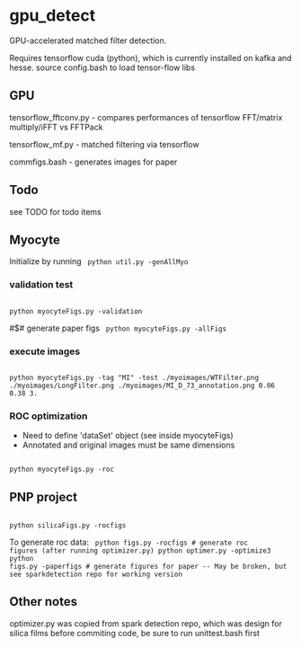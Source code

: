 
# gpu_detect
GPU-accelerated matched filter detection.

Requires tensorflow cuda (python), which is currently installed on kafka and hesse.
source config.bash to load tensor-flow libs


## GPU 
tensorflow_fftconv.py - compares performances of tensorflow FFT/matrix multiply/iFFT vs FFTPack

tensorflow_mf.py - matched filtering via tensorflow

commfigs.bash - generates images for paper 

## Todo
see TODO for todo items 

## Myocyte 
Initialize by running
<code>
python util.py -genAllMyo
</code>

### validation test
<code>
python myocyteFigs.py -validation
</code>

#$# generate paper figs
<code>
python myocyteFigs.py -allFigs 
</code>

### execute images 
<code>
python myocyteFigs.py -tag "MI" -test ./myoimages/WTFilter.png ./myoimages/LongFilter.png ./myoimages/MI_D_73_annotation.png 0.06 0.38 3.
</code>

### ROC optimization
- Need to define 'dataSet' object (see inside myocyteFigs)
- Annotated and original images must be same dimensions 
<code>
python myocyteFigs.py -roc
</code>


## PNP project
<code>
python silicaFigs.py -rocfigs 
</code>

To generate roc data:
<code>
python figs.py -rocfigs # generate roc figures (after running optimizer.py)
python optimer.py -optimize3
python figs.py -paperfigs # generate figures for paper
-- May be broken, but see sparkdetection repo for working version 
</code>

## Other notes
optimizer.py was copied from spark detection repo, which was design for silica films 
before commiting code, be sure to run unittest.bash first 


